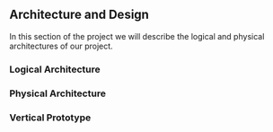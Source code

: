 ## Architecture and Design

In this section of the project we will describe the logical and physical architectures of our project.

### Logical Architecture

### Physical Architecture

### Vertical Prototype
